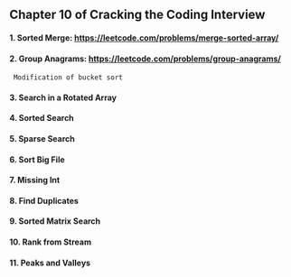 ## Chapter 10 of Cracking the Coding Interview

#### 1. Sorted Merge: https://leetcode.com/problems/merge-sorted-array/

#### 2. Group Anagrams: https://leetcode.com/problems/group-anagrams/ 
    
     Modification of bucket sort

#### 3. Search in a Rotated Array

#### 4. Sorted Search

#### 5. Sparse Search

#### 6. Sort Big File

#### 7. Missing Int

#### 8. Find Duplicates

#### 9. Sorted Matrix Search

#### 10. Rank from Stream

#### 11. Peaks and Valleys
